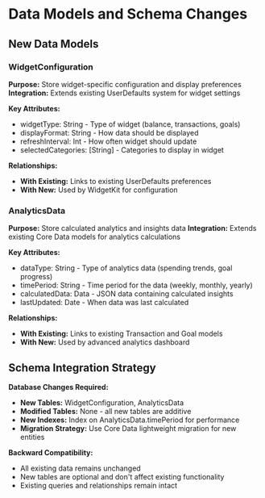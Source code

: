 # Data Models and Schema Changes

## New Data Models

### WidgetConfiguration
**Purpose:** Store widget-specific configuration and display preferences
**Integration:** Extends existing UserDefaults system for widget settings

**Key Attributes:**
- widgetType: String - Type of widget (balance, transactions, goals)
- displayFormat: String - How data should be displayed
- refreshInterval: Int - How often widget should update
- selectedCategories: [String] - Categories to display in widget

**Relationships:**
- **With Existing:** Links to existing UserDefaults preferences
- **With New:** Used by WidgetKit for configuration


### AnalyticsData
**Purpose:** Store calculated analytics and insights data
**Integration:** Extends existing Core Data models for analytics calculations

**Key Attributes:**
- dataType: String - Type of analytics data (spending trends, goal progress)
- timePeriod: String - Time period for the data (weekly, monthly, yearly)
- calculatedData: Data - JSON data containing calculated insights
- lastUpdated: Date - When data was last calculated

**Relationships:**
- **With Existing:** Links to existing Transaction and Goal models
- **With New:** Used by advanced analytics dashboard

## Schema Integration Strategy
**Database Changes Required:**
- **New Tables:** WidgetConfiguration, AnalyticsData
- **Modified Tables:** None - all new tables are additive
- **New Indexes:** Index on AnalyticsData.timePeriod for performance
- **Migration Strategy:** Use Core Data lightweight migration for new entities

**Backward Compatibility:**
- All existing data remains unchanged
- New tables are optional and don't affect existing functionality
- Existing queries and relationships remain intact
